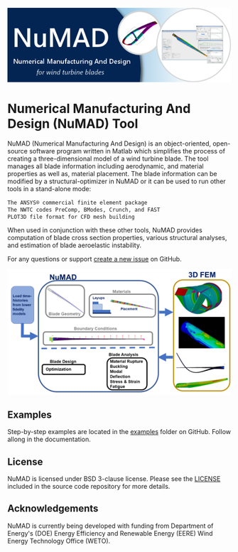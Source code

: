 ![](docs/source/_static/images/NuMAD-header.png) 
# Numerical Manufacturing And Design (NuMAD) Tool 
NuMAD (Numerical Manufacturing And Design) is an object-oriented, open-source software program written in Matlab which simplifies the process of creating a three-dimensional model of a wind turbine blade. The tool manages all blade information including aerodynamic, and material properties as well as, material placement. The blade information can be modified by a structural-optimizer in NuMAD or it can be used to run other tools in a stand-alone mode:

    The ANSYS® commercial finite element package
    The NWTC codes PreComp, BModes, Crunch, and FAST
    PLOT3D file format for CFD mesh building

When used in conjunction with these other tools, NuMAD provides computation of blade cross section properties, various structural analyses, and estimation of blade aeroelastic instability. 

For any questions or support [create a new issue](https://github.com/sandialabs/NuMAD/issues/new) on GitHub.


![](docs/source/_static/images/NuMADoverview.png)
   
## Examples

Step-by-step examples are located in the [examples](https://github.com/sandialabs/NuMAD/tree/main/examples) folder on GitHub. Follow allong in the documentation.
  
## License

NuMAD is licensed under BSD 3-clause license. Please see the
[LICENSE](https://github.com/sandialabs/NuMAD/blob/main/LICENSE) included in
the source code repository for more details.

## Acknowledgements 

NuMAD is currently being developed with funding from Department of Energy's
(DOE) Energy Efficiency and Renewable Energy (EERE) Wind Energy Technology Office (WETO). 
